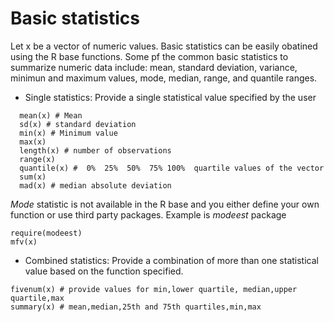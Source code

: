 # Basic statistics
Let x be a vector of numeric values. Basic statistics can be easily obatined using the R base functions. Some pf the common basic statistics to summarize numeric data include: mean, standard deviation, variance, minimun and maximum values, mode, median, range, and quantile ranges. 

- Single statistics: Provide a single statistical value specified by the user
```
  mean(x) # Mean
  sd(x) # standard deviation
  min(x) # Minimum value
  max(x)
  length(x) # number of observations
  range(x)
  quantile(x) #  0%  25%  50%  75% 100%  quartile values of the vector
  sum(x)
  mad(x) # median absolute deviation
```
_Mode_ statistic is not available in the R base and you either define your own function or use third party packages. Example is _modeest_ package
```
require(modeest)
mfv(x)
```
- Combined statistics: Provide a combination of more than one statistical value based on the function specified.
```
fivenum(x) # provide values for min,lower quartile, median,upper quartile,max
summary(x) # mean,median,25th and 75th quartiles,min,max
```
